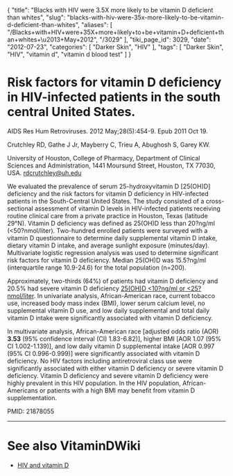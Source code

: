 {
    "title": "Blacks with HIV were 3.5X more likely to be vitamin D deficient than whites",
    "slug": "blacks-with-hiv-were-35x-more-likely-to-be-vitamin-d-deficient-than-whites",
    "aliases": [
        "/Blacks+with+HIV+were+35X+more+likely+to+be+vitamin+D+deficient+than+whites+\u2013+May+2012",
        "/3029"
    ],
    "tiki_page_id": 3029,
    "date": "2012-07-23",
    "categories": [
        "Darker Skin",
        "HIV"
    ],
    "tags": [
        "Darker Skin",
        "HIV",
        "vitamin d",
        "vitamin d blood test"
    ]
}


# Risk factors for vitamin D deficiency in HIV-infected patients in the south central United States.

AIDS Res Hum Retroviruses. 2012 May;28(5):454-9. Epub 2011 Oct 19.

Crutchley RD, Gathe J Jr, Mayberry C, Trieu A, Abughosh S, Garey KW.

University of Houston, College of Pharmacy, Department of Clinical Sciences and Administration, 1441 Moursund Street, Houston, TX 77030, USA. rdcrutchley@uh.edu

We evaluated the prevalence of serum 25-hydroxyvitamin D <span>[25(OH)D]</span> deficiency and the risk factors for vitamin D deficiency in HIV-infected patients in the South-Central United States. The study consisted of a cross-sectional assessment of vitamin D levels in HIV-infected patients receiving routine clinical care from a private practice in Houston, Texas (latitude 29°N). Vitamin D deficiency was defined as 25(OH)D less than 20?ng/ml (<50?nmol/liter). Two-hundred enrolled patients were surveyed with a vitamin D questionnaire to determine daily supplemental vitamin D intake, dietary vitamin D intake, and average sunlight exposure (minutes/day). Multivariate logistic regression analysis was used to determine significant risk factors for vitamin D deficiency. Median 25(OH)D was 15.5?ng/ml (interquartile range 10.9-24.6) for the total population (n=200). 

Approximately, two-thirds (64%) of patients had vitamin D deficiency and 20.5% had severe vitamin D deficiency [25(OH)D <10?ng/ml or <25?nmol/liter](25(OH)D%20<10?ng/ml%20or%20<25?nmol/liter). In univariate analysis, African-American race, current tobacco use, increased body mass index (BMI), lower serum calcium level, no supplemental vitamin D use, and low daily supplemental and total daily vitamin D intake were significantly associated with vitamin D deficiency. 

In multivariate analysis, African-American race <span>[adjusted odds ratio (AOR) __3.53__ (95% confidence interval (CI) 1.83-6.82)]</span>, higher BMI <span>[AOR 1.07 (95% CI 1.002-1.139)]</span>, and low daily vitamin D supplemental intake <span>[AOR 0.997 (95% CI 0.996-0.999)]</span> were significantly associated with vitamin D deficiency. No HIV factors including antiretroviral class use were significantly associated with either vitamin D deficiency or severe vitamin D deficiency. Vitamin D deficiency and severe vitamin D deficiency were highly prevalent in this HIV population. In the HIV population, African-Americans or patients with a high BMI may benefit from vitamin D supplementation.

PMID: 21878055

- - - - - - - - - 

# See also VitaminDWiki

* [HIV and vitamin D](/tags/hiv-and-vitamin-d.html)